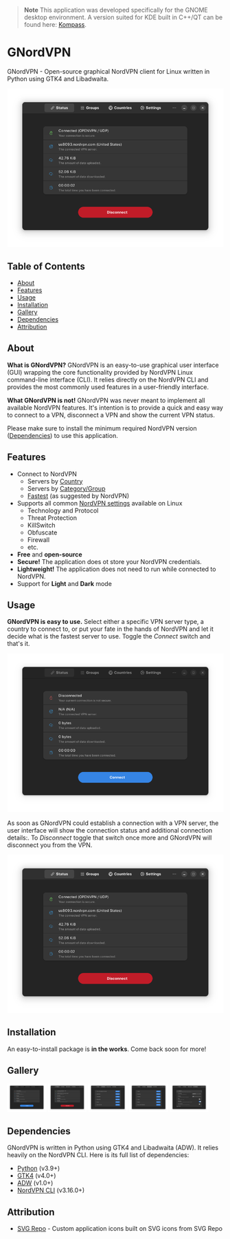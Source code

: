 > **Note**
> This application was developed specifically for the GNOME desktop environment. A version suited for KDE built in C++/QT can be found here: [Kompass](https://github.com/amoekesch/Kompass).

# GNordVPN

GNordVPN - Open-source graphical NordVPN client for Linux written in Python using GTK4 and Libadwaita.

![GNordVPN Connected](https://github.com/amoekesch/gnordvpn/raw/master/gnordvpn/resources/doc/connected.png)

## Table of Contents

* [About](#About)
* [Features](#Features)
* [Usage](#Usage)
* [Installation](#Installation)
* [Gallery](#Gallery)
* [Dependencies](#Dependencies)
* [Attribution](#Attribution)

## About

**What is GNordVPN?** GNordVPN is an easy-to-use graphical user interface (GUI) wrapping the core functionality provided by NordVPN Linux command-line interface (CLI).
It relies directly on the NordVPN CLI and provides the most commonly used features in a user-friendly interface.

**What GNordVPN is not!** GNordVPN was never meant to implement all available NordVPN features. It's intention is to provide a quick and easy way to connect to a VPN, disconnect a VPN and show the current VPN status.

Please make sure to install the minimum required NordVPN version ([Dependencies](#Dependencies))
to use this application.

## Features

* Connect to NordVPN
  * Servers by <a target="_blank" href="https://github.com/amoekesch/gnordvpn/raw/master/gnordvpn/resources/doc/countries.png">Country</a>
  * Servers by <a target="_blank" href="https://github.com/amoekesch/gnordvpn/raw/master/gnordvpn/resources/doc/groups.png">Category/Group</a>
  * <a target="_blank" href="https://github.com/amoekesch/gnordvpn/raw/master/gnordvpn/resources/doc/connected.png">Fastest</a> (as suggested by NordVPN)
* Supports all common <a target="_blank" href="https://github.com/amoekesch/gnordvpn/raw/master/gnordvpn/resources/doc/settings.png">NordVPN settings</a> available on Linux
  * Technology and Protocol
  * Threat Protection
  * KillSwitch
  * Obfuscate
  * Firewall
  * etc.
* **Free** and **open-source**
* **Secure!** The application does ot store your NordVPN credentials.
* **Lightweight!** The application does not need to run while connected to NordVPN.
* Support for **Light** and **Dark** mode

## Usage

**GNordVPN is easy to use.** Select either a specific VPN server type, a country to connect to, or put your fate in the hands of NordVPN and let it decide what is the fastest server to use. Toggle the *Connect* switch and that's it.

![GNordVPN Disconnected](https://github.com/amoekesch/gnordvpn/raw/master/gnordvpn/resources/doc/disconnected.png)

As soon as GNordVPN could establish a connection with a VPN server, the user interface will show the connection status and additional connection details:. To *Disconnect* toggle that switch once more and GNordVPN will disconnect you from the VPN.

![GNordVPN Connected](https://github.com/amoekesch/gnordvpn/raw/master/gnordvpn/resources/doc/connected.png)

## Installation

An easy-to-install package is **in the works**. Come back soon for more!

## Gallery

<a target="_blank" href="https://github.com/amoekesch/gnordvpn/raw/master/gnordvpn/resources/doc/disconnected.png"><img src="https://github.com/amoekesch/gnordvpn/raw/master/gnordvpn/resources/doc/disconnected.png" width="18%"></img></a> <a target="_blank" href="https://github.com/amoekesch/gnordvpn/raw/master/gnordvpn/resources/doc/connected.png"><img src="https://github.com/amoekesch/gnordvpn/raw/master/gnordvpn/resources/doc/connected.png" width="18%"></img></a> <a target="_blank" href="https://github.com/amoekesch/gnordvpn/raw/master/gnordvpn/resources/doc/groups.png"><img src="https://github.com/amoekesch/gnordvpn/raw/master/gnordvpn/resources/doc/groups.png" width="18%"></img></a> <a target="_blank" href="https://github.com/amoekesch/gnordvpn/raw/master/gnordvpn/resources/doc/countries.png"><img src="https://github.com/amoekesch/gnordvpn/raw/master/gnordvpn/resources/doc/countries.png" width="18%"></img></a> <a target="_blank" href="https://github.com/amoekesch/gnordvpn/raw/master/gnordvpn/resources/doc/settings.png"><img src="https://github.com/amoekesch/gnordvpn/raw/master/gnordvpn/resources/doc/settings.png" width="18%"></img></a>

## Dependencies

GNordVPN is written in Python using GTK4 and Libadwaita (ADW). It relies heavily on the NordVPN CLI. Here is its full list of dependencies:

* [Python](https://www.python.org/) (v3.9+)
* [GTK4](https://docs.gtk.org/gtk4/) (v4.0+)
* [ADW](https://gnome.pages.gitlab.gnome.org/libadwaita/doc/1-latest/index.html) (v1.0+)
* [NordVPN CLI](https://nordvpn.com/download/linux/) (v3.16.0+)

## Attribution

* [SVG Repo](https://www.svgrepo.com/) - Custom application icons built on SVG icons from SVG Repo